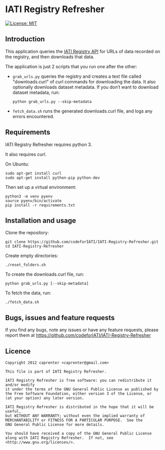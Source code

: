 IATI Registry Refresher
=======================

[![License: MIT](https://img.shields.io/badge/license-GPLv3-blue.svg)](https://github.com/IATI/IATI-Registry-Refresher#licence)

Introduction
------------

This application queries the [IATI Registry API](iatiregistry.org) for URLs of data recorded on the registry, and then downloads that data.

The application is just 2 scripts that you run one after the other:

 * `grab_urls.py` queries the registry and creates a text file called "downloads.curl" of curl commands for downloading the data. It also optionally downloads dataset metadata. If you don’t want to download dataset metadata, run:

    ```
    python grab_urls.py --skip-metadata
    ```
 * `fetch_data.sh` runs the generated downloads.curl file, and logs any errors encountered.


Requirements
------------
IATI Registry Refresher requires python 3.

It also requires curl.

On Ubuntu:

```
sudo apt-get install curl
sudo apt-get install python-pip python-dev
```

Then set up a virtual environment:

```
python3 -m venv pyenv
source pyenv/bin/activate
pip install -r requirements.txt
```

Installation and usage
----------------------

Clone the repository:
```
git clone https://github.com/codeforIATI/IATI-Registry-Refresher.git
cd IATI-Registry-Refresher
```

Create empty directories:
```
./reset_folders.sh
```

To create the downloads.curl file, run:
```
python grab_urls.py [--skip-metadata]
```

To fetch the data, run:
```
./fetch_data.sh
```

Bugs, issues and feature requests
---------------------------------

If you find any bugs, note any issues or have any feature requests, please
report them at https://github.com/codeforIATI/IATI-Registry-Refresher

Licence
-------

``` 
Copyright 2012 caprenter <caprenter@gmail.com>
     
This file is part of IATI Registry Refresher.
     
IATI Registry Refresher is free software: you can redistribute it and/or modify
it under the terms of the GNU General Public License as published by
the Free Software Foundation, either version 3 of the License, or
(at your option) any later version.
    
IATI Registry Refresher is distributed in the hope that it will be useful,
but WITHOUT ANY WARRANTY; without even the implied warranty of
MERCHANTABILITY or FITNESS FOR A PARTICULAR PURPOSE.  See the
GNU General Public License for more details.
    
You should have received a copy of the GNU General Public License
along with IATI Registry Refresher.  If not, see <http://www.gnu.org/licenses/>.
```
